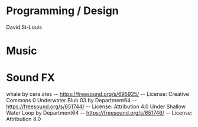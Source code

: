# Programming / Design
David St-Louis

# Music

# Sound FX
whale by cera.stes -- https://freesound.org/s/695925/ -- License: Creative Commons 0
Underwater Blub 03 by Department64 -- https://freesound.org/s/651744/ -- License: Attribution 4.0
Under Shallow Water Loop by Department64 -- https://freesound.org/s/651746/ -- License: Attribution 4.0
